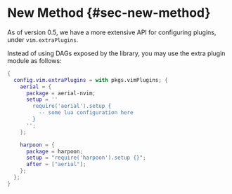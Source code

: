 # New Method {#sec-new-method}

As of version 0.5, we have a more extensive API for configuring plugins, under `vim.extraPlugins`.

Instead of using DAGs exposed by the library, you may use the extra plugin module as follows:

```nix
{
  config.vim.extraPlugins = with pkgs.vimPlugins; {
    aerial = {
      package = aerial-nvim;
      setup = ''
        require('aerial').setup {
          -- some lua configuration here
        }
      '';
    };

    harpoon = {
      package = harpoon;
      setup = "require('harpoon').setup {}";
      after = ["aerial"];
    };
  };
}
```
